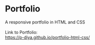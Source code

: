 # Portfolio

A responsive portfolio in HTML and CSS 
<br>
<br>
Link to Portfolio:<br>
https://p-diya.github.io/portfolio-html-css/
